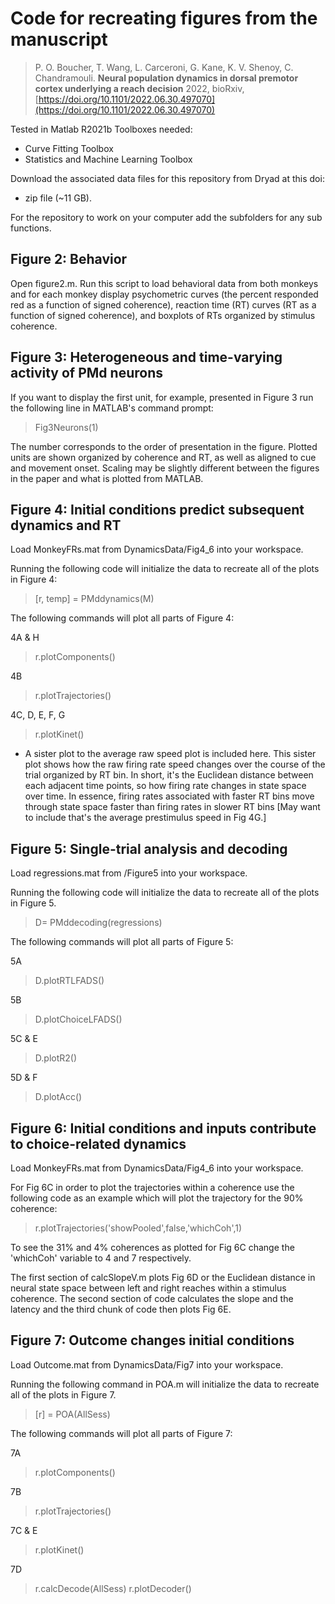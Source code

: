 # Code for recreating figures from the manuscript
> P. O. Boucher, T. Wang, L. Carceroni, G. Kane, K. V. Shenoy, C. Chandramouli.
> **Neural population dynamics in dorsal premotor cortex underlying a reach
decision**
>  2022, bioRxiv, [https://doi.org/10.1101/2022.06.30.497070](https://doi.org/10.1101/2022.06.30.497070)



Tested in Matlab R2021b
Toolboxes needed: 
- Curve Fitting Toolbox
- Statistics and Machine Learning Toolbox

Download the associated data files for this repository from Dryad at this doi:
- zip file (~11 GB).

For the repository to work on your computer add the subfolders for any sub functions. 


## Figure 2: Behavior

Open figure2.m. Run this script to load behavioral data from both monkeys and for each monkey display psychometric curves (the percent responded red as a function of signed coherence), reaction time (RT) curves (RT as a function of signed coherence), and boxplots of RTs organized by stimulus coherence.

## Figure 3: Heterogeneous and time-varying activity of PMd neurons 
 
If you want to display the first unit, for example, presented in Figure 3 run the following line in MATLAB's command prompt:
 >Fig3Neurons(1)

The number corresponds to the order of presentation in the figure. Plotted units are shown organized by coherence and RT, as well as aligned to cue and movement onset. Scaling may be slightly different between the figures in the paper and what is plotted from MATLAB.

## Figure 4: Initial conditions predict subsequent dynamics and RT

Load MonkeyFRs.mat from DynamicsData/Fig4_6 into your workspace.

Running the following code will initialize the data to recreate all of the plots in Figure 4:
> [r, temp] = PMddynamics(M) 

 The following commands will plot all parts of Figure 4: 

4A & H
>r.plotComponents() 

4B
> r.plotTrajectories() 

4C, D, E, F, G
> r.plotKinet() 

- A sister plot to the average raw speed plot is included here. This sister plot shows how the raw firing rate speed changes over the course of the trial organized by RT bin. In short, it's the Euclidean distance between each adjacent time points, so how firing rate changes in state space over time. In essence, firing rates associated with faster RT bins move through state space faster than firing rates in slower RT bins [May want to include that's the average prestimulus speed in Fig 4G.]


## Figure 5: Single-trial analysis and decoding
Load regressions.mat from /Figure5 into your workspace.

Running the following code will initialize the data to recreate all of the plots in Figure 5. 
> D= PMddecoding(regressions) 

The following commands will plot all parts of Figure 5: 

5A
>D.plotRTLFADS() 

5B
>D.plotChoiceLFADS()

5C & E
>D.plotR2() 

5D & F
>D.plotAcc() 

## Figure 6: Initial conditions and inputs contribute to choice-related dynamics

Load MonkeyFRs.mat from DynamicsData/Fig4_6 into your workspace.

For Fig 6C in order to plot the trajectories within a coherence use the following code as an example which will plot the trajectory for the 90% coherence: 

> r.plotTrajectories('showPooled',false,'whichCoh',1) 

To see the 31% and 4% coherences as plotted for Fig 6C change the 'whichCoh' variable to 4 and 7 respectively. 

The first section of calcSlopeV.m plots Fig 6D or the Euclidean distance in neural state space between left and right reaches within a stimulus coherence. The second section of code calculates the slope and the latency and the third chunk of code then plots Fig 6E.

## Figure 7: Outcome changes initial conditions

Load Outcome.mat from DynamicsData/Fig7 into your workspace.

Running the following command in POA.m will initialize the data to recreate all of the plots in Figure 7. 
>[r] = POA(AllSess) 
>
The following commands will plot all parts of Figure 7: 

7A
>r.plotComponents()

7B
>r.plotTrajectories()

7C & E
>r.plotKinet()

7D
>r.calcDecode(AllSess) 
>r.plotDecoder()
